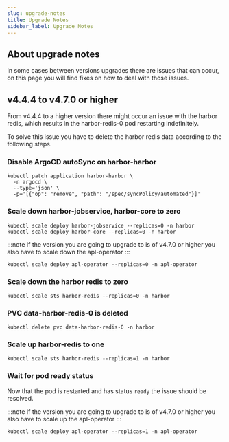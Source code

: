 ```yaml
---
slug: upgrade-notes
title: Upgrade Notes
sidebar_label: Upgrade Notes
---
```


## About upgrade notes

In some cases between versions upgrades there are issues that can occur, on this page you will find fixes on how to deal with those issues.

## v4.4.4 to v4.7.0 or higher

From v4.4.4 to a higher version there might occur an issue with the harbor redis, which results in the harbor-redis-0 pod restarting indefinitely.

To solve this issue you have to delete the harbor redis data according to the following steps.

### Disable ArgoCD autoSync on harbor-harbor
```shell
kubectl patch application harbor-harbor \
  -n argocd \
  --type='json' \
  -p='[{"op": "remove", "path": "/spec/syncPolicy/automated"}]'
```

### Scale down harbor-jobservice, harbor-core to zero
```shell
kubectl scale deploy harbor-jobservice --replicas=0 -n harbor
kubectl scale deploy harbor-core --replicas=0 -n harbor
```

:::note
If the version you are going to upgrade to is of v4.7.0 or higher you also have to scale down the apl-operator
:::

```shell
kubectl scale deploy apl-operator --replicas=0 -n apl-operator
```

### Scale down the harbor redis to zero
```shell
kubectl scale sts harbor-redis --replicas=0 -n harbor
```

### PVC data-harbor-redis-0 is deleted
```shell
kubectl delete pvc data-harbor-redis-0 -n harbor
```

### Scale up harbor-redis to one
```shell
kubectl scale sts harbor-redis --replicas=1 -n harbor
```

### Wait for pod ready status
Now that the pod is restarted and has status `ready` the issue should be resolved.

:::note
If the version you are going to upgrade to is of v4.7.0 or higher you also have to scale up the apl-operator
:::

```shell
kubectl scale deploy apl-operator --replicas=1 -n apl-operator
```